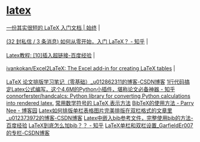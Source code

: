 # [latex](readme.md)

<a href="https://liam.page/2014/09/08/latex-introduction/#TeX-%E5%AE%B6%E6%97%8F" target="_blank">一份其实很短的 LaTeX 入门文档 | 始终</a>  |  <br>  
<a href="https://www.zhihu.com/question/62943097/answer/203670095" target="_blank">(32 封私信 / 3 条消息) 如何从零开始，入门 LaTeX？ - 知乎</a>  |  <br>  
<a href="https://jingyan.baidu.com/article/4d58d54116c7c69dd4e9c0bd.html" target="_blank">Latex教程: [10]插入超链接-百度经验</a>  |  <br>  
<a href="https://github.com/ivankokan/Excel2LaTeX" target="_blank">ivankokan/Excel2LaTeX: The Excel add-in for creating LaTeX tables</a>  |  <br>  
<a href="https://blog.csdn.net/u012862311/article/details/74170840" target="_blank">LaTeX 论文排版学习笔记（零基础）_u012862311的博客-CSDN博客</a>
<a href="https://zhuanlan.zhihu.com/p/187281877" target="_blank">1行代码搞定Latex公式编写，这个4.6M的Python小插件，堪称论文必备神器 - 知乎</a>
<a href="https://github.com/connorferster/handcalcs" target="_blank">connorferster/handcalcs: Python library for converting Python calculations into rendered latex.</a>
<a href="http://mohu.org/info/symbols/symbols.htm" target="_blank">常用数学符号的 LaTeX 表示方法</a>
<a href="https://www.cnblogs.com/parrynee/archive/2010/03/02/1676369.html" target="_blank">BibTeX的使用方法 - Parry Nee - 博客园</a>
<a href="https://blog.csdn.net/u012373972/article/details/84954589" target="_blank">Latex如何排版单栏表格图片完美排版在双栏格式的文章里_u012373972的博客-CSDN博客</a>
<a href="https://jingyan.baidu.com/article/925f8cb8bce1f0c0dce0564f.html" target="_blank">Latex中嵌入bib参考文件，完整使用bib的方法-百度经验</a>
<a href="https://www.zhihu.com/question/30344123?sort=created" target="_blank">LaTeX到底怎么加bib？？ - 知乎</a>
<a href="https://blog.csdn.net/GarfieldEr007/article/details/51619737" target="_blank">LaTeX单栏和双栏设置_GarfieldEr007的专栏-CSDN博客</a>


